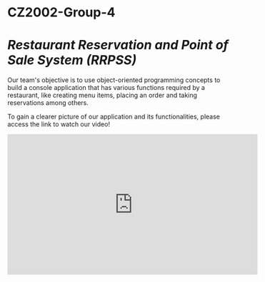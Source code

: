 # CZ2002-Group-4
 
# _Restaurant Reservation and Point of Sale System (RRPSS)_

Our team's objective is to use object-oriented programming concepts to build a console application that has various functions required by a restaurant, like creating menu items, placing an order and taking reservations among others.

To gain a clearer picture of our application and its functionalities, please access the link to watch our video!

<iframe width="560" height="315" src="https://www.youtube.com/embed/krPcLAjpbpw" title="YouTube video player" frameborder="0" allow="accelerometer; autoplay; clipboard-write; encrypted-media; gyroscope; picture-in-picture" allowfullscreen></iframe>
